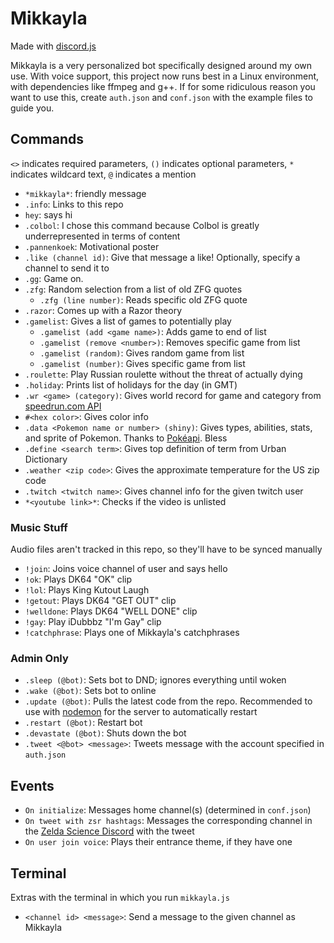 # Mikkayla
Made with [discord.js](https://discord.js.org/)

Mikkayla is a very personalized bot specifically designed around my own use.
With voice support, this project now runs best in a Linux environment, with dependencies like ffmpeg and g++. If for some ridiculous reason you want to use this, create `auth.json` and `conf.json` with the example files to guide you.

## Commands
`<>` indicates required parameters, `()` indicates optional parameters, `*` indicates wildcard text, `@` indicates a mention
- `*mikkayla*`: friendly message
- `.info`: Links to this repo
- `hey`: says hi
- `.colbol`: I chose this command because Colbol is greatly underrepresented in terms of content
- `.pannenkoek`: Motivational poster
- `.like (channel id)`: Give that message a like! Optionally, specify a channel to send it to
- `.gg`: Game on.
- `.zfg`: Random selection from a list of old ZFG quotes
  - `.zfg (line number)`: Reads specific old ZFG quote
- `.razor`: Comes up with a Razor theory
- `.gamelist`: Gives a list of games to potentially play
  - `.gamelist (add <game name>)`: Adds game to end of list
  - `.gamelist (remove <number>)`: Removes specific game from list
  - `.gamelist (random)`: Gives random game from list
  - `.gamelist (number)`: Gives specific game from list
- `.roulette`: Play Russian roulette without the threat of actually dying
- `.holiday`: Prints list of holidays for the day (in GMT)
- `.wr <game> (category)`: Gives world record for game and category from [speedrun.com API](https://github.com/speedruncom/api)
- `#<hex color>`: Gives color info
- `.data <Pokemon name or number> (shiny)`: Gives types, abilities, stats, and sprite of Pokemon. Thanks to [Pokéapi](https://pokeapi.co/). Bless
- `.define <search term>`: Gives top definition of term from Urban Dictionary
- `.weather <zip code>`: Gives the approximate temperature for the US zip code
- `.twitch <twitch name>`: Gives channel info for the given twitch user
- `*<youtube link>*`: Checks if the video is unlisted

### Music Stuff
Audio files aren't tracked in this repo, so they'll have to be synced manually
- `!join`: Joins voice channel of user and says hello
- `!ok`: Plays DK64 "OK" clip
- `!lol`: Plays King Kutout Laugh
- `!getout`: Plays DK64 "GET OUT" clip
- `!welldone`: Plays DK64 "WELL DONE" clip
- `!gay`: Play iDubbbz "I'm Gay" clip
- `!catchphrase`: Plays one of Mikkayla's catchphrases

### Admin Only
- `.sleep (@bot)`: Sets bot to DND; ignores everything until woken
- `.wake (@bot)`: Sets bot to online
- `.update (@bot)`: Pulls the latest code from the repo. Recommended to use with [nodemon](https://nodemon.io/) for the server to automatically restart
- `.restart (@bot)`: Restart bot
- `.devastate (@bot)`: Shuts down the bot
- `.tweet <@bot> <message>`: Tweets message with the account specified in `auth.json`

## Events
- `On initialize`: Messages home channel(s) (determined in `conf.json`)
- `On tweet with zsr hashtags`: Messages the corresponding channel in the [Zelda Science Discord](https://discord.gg/pwsZ6eD) with the tweet
- `On user join voice`: Plays their entrance theme, if they have one

## Terminal
Extras with the terminal in which you run `mikkayla.js`
- `<channel id> <message>`: Send a message to the given channel as Mikkayla
